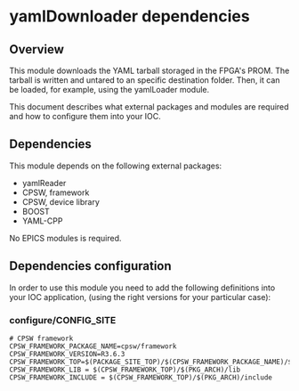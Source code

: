 # yamlDownloader dependencies

## Overview

This module downloads the YAML tarball storaged in the FPGA's PROM. The tarball is written and untared
to an specific destination folder. Then, it can be loaded, for example, using the yamlLoader module.

This document describes what external packages and modules are required and how to configure them into
your IOC.

## Dependencies

This module depends on the following external packages:
- yamlReader
- CPSW, framework
- CPSW, device library
- BOOST
- YAML-CPP

No EPICS modules is required.

## Dependencies configuration

In order to use this module you need to add the following definitions into your IOC application,
(using the right versions for your particular case):

### configure/CONFIG_SITE

```
# CPSW framework
CPSW_FRAMEWORK_PACKAGE_NAME=cpsw/framework
CPSW_FRAMEWORK_VERSION=R3.6.3
CPSW_FRAMEWORK_TOP=$(PACKAGE_SITE_TOP)/$(CPSW_FRAMEWORK_PACKAGE_NAME)/$(CPSW_FRAMEWORK_VERSION)
CPSW_FRAMEWORK_LIB = $(CPSW_FRAMEWORK_TOP)/$(PKG_ARCH)/lib
CPSW_FRAMEWORK_INCLUDE = $(CPSW_FRAMEWORK_TOP)/$(PKG_ARCH)/include

# YAML-CPP
YAML_PACKAGE_NAME=yaml-cpp
YAML_VERSION=yaml-cpp-0.5.3
YAML_TOP=$(PACKAGE_SITE_TOP)/$(YAML_PACKAGE_NAME)/$(YAML_VERSION)
YAML_LIB= $(YAML_TOP)/$(PKG_ARCH)/lib
YAML_INCLUDE=$(YAML_TOP)/$(PKG_ARCH)/include

# BOOST
BOOST_PACKAGE_NAME=boost
BOOST_VERSION=1.63.0
BOOST_TOP=$(PACKAGE_SITE_TOP)/$(BOOST_PACKAGE_NAME)/$(BOOST_VERSION)
BOOST_LIB = $(BOOST_TOP)/$(PKG_ARCH)/lib
BOOST_INCLUDE = $(BOOST_TOP)/$(PKG_ARCH)/include

# YamlReader
YAMLREADER_PACKAGE_NAME     = cpsw/yamlReader
YAMLREADER_VERSION          = yamlReader.git
YAMLREADER_TOP              = $(PACKAGE_SITE_TOP)/$(YAMLREADER_PACKAGE_NAME)/$(YAMLREADER_VERSION)
YAMLREADER_LIB              = $(YAMLREADER_TOP)/$(PKG_ARCH)/lib
YAMLREADER_INCLUDE          = $(YAMLREADER_TOP)/$(PKG_ARCH)/include

# CPSW Device Library
DEVICELIB_PACKAGE_NAME     = cpsw/deviceLibrary
DEVICELIB_VERSION          = R1.0.0
DEVICELIB_TOP              = $(PACKAGE_SITE_TOP)/$(DEVICELIB_PACKAGE_NAME)/$(DEVICELIB_VERSION)
DEVICELIB_LIB              = $(DEVICELIB_TOP)/$(PKG_ARCH)/lib
DEVICELIB_INCLUDE          = $(DEVICELIB_TOP)/$(PKG_ARCH)/include

```

### configure/CONFIG_SITE.Common.linuxRT-x86_64

```
PKG_ARCH=$(LINUXRT_BUILDROOT_VERSION)-x86_64
```

### configure/CONFIG_SITE.Common.rhel6-x86_64

```
PKG_ARCH=$(LINUX_VERSION)-x86_64
```

### configure/RELEASE

```
YAMLDOWNLOADER_MODULE_VERSION=R1.0.0

YAMLDOWNLOADER=$(EPICS_MODULES)/yamlDownloader/$(YAMLDOWNLOADER_MODULE_VERSION)
```

### xxxApp/src/Makefile

```
# =====================================================
# Path to "NON EPICS" External PACKAGES: USER INCLUDES
# =====================================================
USR_INCLUDES = $(addprefix -I,$(BOOST_INCLUDE) $(CPSW_FRAMEWORK_INCLUDE) $(YAML_INCLUDE) $(YAMLREADER_INCLUDE) $(DEVICELIB_INCLUDE))
# =====================================================

# ======================================================
#PATH TO "NON EPICS" EXTERNAL PACKAGES: USER LIBRARIES
# ======================================================
deviceLib_DIR = $(DEVICELIB_LIB)
cpsw_DIR = $(CPSW_FRAMEWORK_LIB)
boost_system_DIR = $(BOOST_LIB)
yaml-cpp_DIR = $(YAML_LIB)
yamlReader_DIR  = $(YAMLREADER_LIB)
# ======================================================

# ======================================================
# LINK "NON EPICS" EXTERNAL PACKAGE LIBRARIES STATICALLY
# ======================================================
USR_LIBS_Linux += yamlReader deviceLib cpsw boost_system yaml-cpp
# ======================================================

# yamlDownloader DBD
xxx_DBD += yamlDownloader.dbd

# =====================================================
# Link in the libraries from other EPICS modules
# =====================================================
xxx_LIBS += yamlDownloader
```